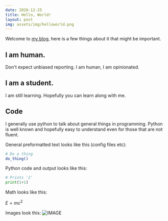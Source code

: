 ```yaml
---
date: 2020-12-25 
title: Hello, World!
layout: post
img: assets/img/helloworld.png
---
```

Welcome to [my blog](https://kingston802.github.io/tinkering/), here is a few things about it that might be important.

## I am human.  

Don't expect unbiased reporting. 
I am human, I am opinionated. 

## I am a student.

I am still learning. 
Hopefully you can learn along with me. 

## Code

I generally use python to talk about general things in programming. 
Python is well known and hopefully easy to understand even for those that are not fluent. 

General preformatted text looks like this (config files etc):

```bash
# Do a thing
do_thing()
```

Python code and output looks like this:

```python
# Prints '2'
print(1+1)
```

Math looks like this:

$E=mc^2$

Images look this:
![IMAGE]()
